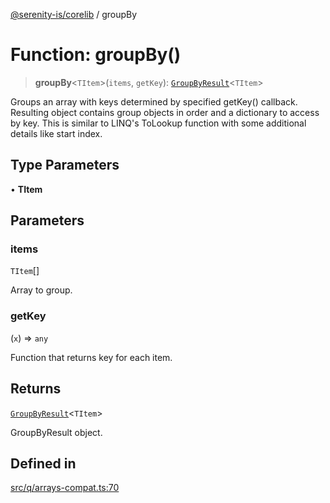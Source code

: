 [@serenity-is/corelib](../README.md) / groupBy

# Function: groupBy()

> **groupBy**\<`TItem`\>(`items`, `getKey`): [`GroupByResult`](../type-aliases/GroupByResult.md)\<`TItem`\>

Groups an array with keys determined by specified getKey() callback.
Resulting object contains group objects in order and a dictionary to access by key.
This is similar to LINQ's ToLookup function with some additional details like start index.

## Type Parameters

• **TItem**

## Parameters

### items

`TItem`[]

Array to group.

### getKey

(`x`) => `any`

Function that returns key for each item.

## Returns

[`GroupByResult`](../type-aliases/GroupByResult.md)\<`TItem`\>

GroupByResult object.

## Defined in

[src/q/arrays-compat.ts:70](https://github.com/serenity-is/serenity/blob/master/packages/corelib/src/q/arrays-compat.ts#L70)
